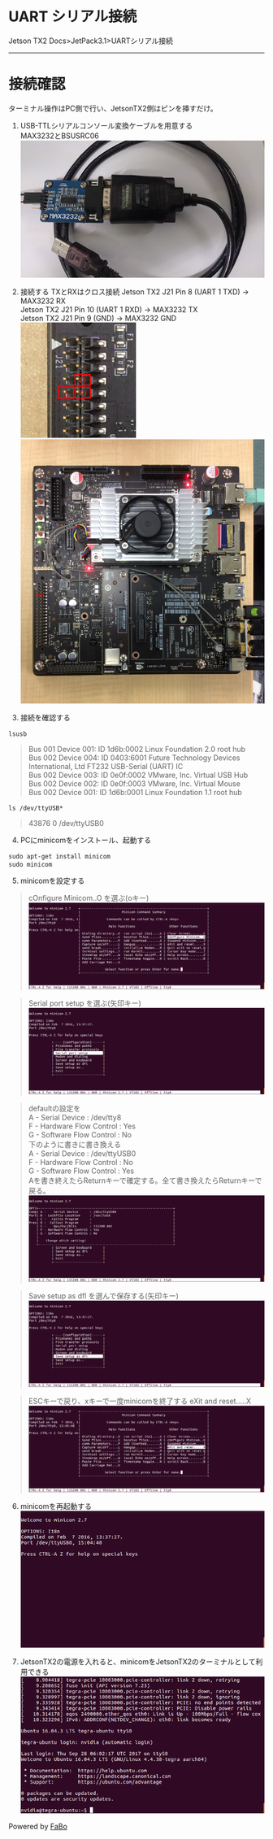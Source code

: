 # UART シリアル接続
Jetson TX2 Docs>JetPack3.1>UARTシリアル接続
<hr>


# 接続確認
ターミナル操作はPC側で行い、JetsonTX2側はピンを挿すだけ。
1. USB-TTLシリアルコンソール変換ケーブルを用意する  
MAX3232とBSUSRC06  
![](./img/max3232-bsusrc06.jpg)

2. 接続する TXとRXはクロス接続
Jetson TX2 J21 Pin 8 (UART 1 TXD) → MAX3232 RX  
Jetson TX2 J21 Pin 10 (UART 1 RXD) → MAX3232 TX  
Jetson TX2 J21 Pin 9 (GND) → MAX3232 GND  
![](./img/jetsontx2-uart-pin.jpg)  
![](./img/jetsontx2-uart.jpg)

3. 接続を確認する  
```
lsusb  
```
>Bus 001 Device 001: ID 1d6b:0002 Linux Foundation 2.0 root hub  
>Bus 002 Device 004: ID 0403:6001 Future Technology Devices International, Ltd FT232 USB-Serial (UART) IC  
>Bus 002 Device 003: ID 0e0f:0002 VMware, Inc. Virtual USB Hub  
>Bus 002 Device 002: ID 0e0f:0003 VMware, Inc. Virtual Mouse  
>Bus 002 Device 001: ID 1d6b:0001 Linux Foundation 1.1 root hub  

```
ls /dev/ttyUSB*
```
>43876 0 /dev/ttyUSB0

4. PCにminicomをインストール、起動する
```
sudo apt-get install minicom
sudo minicom
```

5. minicomを設定する  
>cOnfigure Minicom..O を選ぶ(oキー)  
![](./img/minicom1.png)  

>Serial port setup を選ぶ(矢印キー)
![](./img/minicom2.png)  

>defaultの設定を  
>A -    Serial Device      : /dev/tty8  
>F - Hardware Flow Control : Yes  
>G - Software Flow Control : No  
>下のように書きに書き換える  
>A -    Serial Device      : /dev/ttyUSB0  
>F - Hardware Flow Control : No  
>G - Software Flow Control : Yes  
>Aを書き終えたらReturnキーで確定する。全て書き換えたらReturnキーで戻る。
![](./img/minicom3.png)  

>Save setup as dfl を選んで保存する(矢印キー)
![](./img/minicom4.png)  

>ESCキーで戻り、xキーで一度minicomを終了する
>eXit and reset.....X
![](./img/minicom5.png)  


6. minicomを再起動する
![](./img/minicom6.png)  

7. JetsonTX2の電源を入れると、minicomをJetsonTX2のターミナルとして利用できる
![](./img/minicom7.png)  


Powered by [FaBo](http://www.fabo.io)